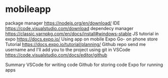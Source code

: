# mobileapp

package manager https://nodejs.org/en/download/
IDE
https://code.visualstudio.com/download
dependecy manager
https://classic.yarnpkg.com/en/docs/install#windows-stable
JS tutorial in expo
https://docs.expo.io/
Using app on mobile
Expo Go- on phone store
Tutorial
https://docs.expo.io/tutorial/planning/
Github repo
send me username and I'll add you to the project
using git in VSCode
https://code.visualstudio.com/docs/editor/github

Summary
VSCode for writing code
Github for storing code
Expo for running apps
